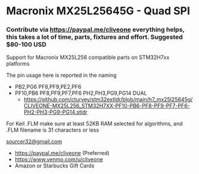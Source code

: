 # Macronix MX25L25645G - Quad SPI
### Contribute via   https://paypal.me/cliveone  everything helps, this takes a lot of time, parts, fixtures and effort. Suggested $80-100 USD

Support for Macronix MX25L256 compatible parts on STM32H7xx platforms

The pin usage here is reported in the naming

  *  PB2,PG6 PF8,PF9,PE2,PF6
  *  PF10,PB6 PF8,PF9,PF7,PF6 PH2,PH3,PG9,PG14 DUAL
     *  https://github.com/cturvey/stm32extldr/blob/main/h7_mx25l25645g/CLIVEONE-MX25L256_STM32H7XX-PF10-PB6-PF8-PF9-PF7-PF6-PH2-PH3-PG9-PG14.stldr
    
For Keil .FLM make sure at least 52KB RAM selected for algorithms, and .FLM filename is 31 characters or less

 sourcer32@gmail.com
  *  https://paypal.me/cliveone (Preferred)
  *  https://www.venmo.com/u/cliveone
  *  Amazon or Starbucks Gift Cards
